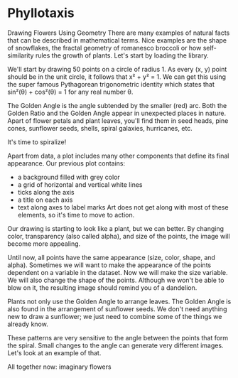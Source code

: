 # Phyllotaxis
Drawing Flowers Using Geometry
There are many examples of natural facts that can be described in mathematical terms. Nice examples are the shape of snowflakes, the fractal geometry of 
romanesco broccoli or how self-similarity rules the growth of plants.
Let's start by loading the library.

We'll start by drawing 50 points on a circle of radius 1. As every (x, y) point should be in the unit circle, it follows that x² + y² = 1. We can get this 
using the super famous Pythagorean trigonometric identity which states that sin²(θ) + cos²(θ) = 1 for any real number θ.

The Golden Angle is the angle subtended by the smaller (red) arc. Both the Golden Ratio and the Golden Angle appear in unexpected places in nature. Apart 
of flower petals and plant leaves, you'll find them in seed heads, pine cones, sunflower seeds, shells, spiral galaxies, hurricanes, etc.

It's time to spiralize!

Apart from data, a plot includes many other components that define its final appearance. Our previous plot contains:

- a background filled with grey color
- a grid of horizontal and vertical white lines
- ticks along the axis
- a title on each axis
- text along axes to label marks
Art does not get along with most of these elements, so it's time to move to action.

Our drawing is starting to look like a plant, but we can better. By changing color, transparency (also called alpha), and size of the points, the image will 
become more appealing.

Until now, all points have the same appearance (size, color, shape, and alpha). Sometimes we will want to make the appearance of the points dependent on a 
variable in the dataset. Now we will make the size variable. We will also change the shape of the points. Although we won't be able to blow on it, the resulting 
image should remind you of a dandelion.

Plants not only use the Golden Angle to arrange leaves. The Golden Angle is also found in the arrangement of sunflower seeds. We don't need anything new to draw 
a sunflower; we just need to combine some of the things we already know.

These patterns are very sensitive to the angle between the points that form the spiral. Small changes to the angle can generate very different images. Let's look 
at an example of that.

All together now: imaginary flowers
